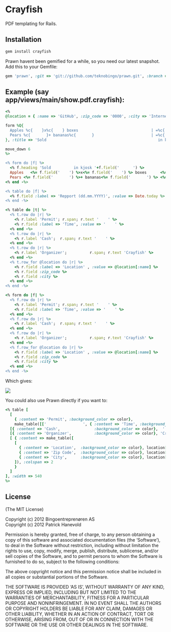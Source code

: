 # Crayfish

PDF templating for Rails.

## Installation

``` ruby
gem install crayfish
```

Prawn havent been gemified for a while, so you need our latest snapshot.  
Add this to your Gemfile:

``` Ruby
gem 'prawn', :git => 'git://github.com/teknobingo/prawn.git', :branch => 'master'
```

## Example (say app/views/main/show.pdf.crayfish):

``` ruby
<%
@location = { :name => 'GitHub', :zip_code => '0000', :city => 'Internet' }

form %Q{
  Apples %c{    }x%c{    } boxes                                | =%c{         }
  Pears %c{       }+ bananas%c{       }                         | =%c{         }
}, :title => 'Sold                                                 in kjosk %c{      }'

move_down 6
%>

<% form do |f| %>
  <% f.heading 'Sold          in kjosk '+f.field('      ') %>
  Apples   <%= f.field('    ') %>x<%= f.field('    ') %> boxes      <%= f.span %> =<%= f.field('         ') %>
  Pears <%= f.field('       ') %>+ bananas<%= f.field('       ') %> <%= f.span %> =<%= f.field('         ') %>
<% end -%>

<% table do |f| %>
  <% f.field :label => 'Repport (dd.mm.YYYY)', :value => Date.today %>
<% end -%>

<% table do |t| %>
  <% t.row do |r| %>
    <% r.label 'Permit'; r.span; r.text '    ' %>
    <% r.field :label => 'Time', :value => '    ' %>
  <% end -%>
  <% t.row do |r| %>
    <% r.label 'Cash';  r.span; r.text '    ' %>
  <% end -%>
  <% t.row do |r| %>
    <% r.label 'Organizer';          r.span; r.text 'Crayfish' %>
  <% end -%>
  <% t.row_for @location do |r| %>
    <% r.field :label => 'Location' , :value => @location[:name] %>
    <% r.field :zip_code %>
    <% r.field :city %>
  <% end -%>
<% end -%>

<% form do |f| %>
  <% f.row do |r| %>
    <% r.label 'Permit'; r.span; r.text '    ' %>
    <% r.field :label => 'Time', :value => '    ' %>
  <% end -%>
  <% f.row do |r| %>
    <% r.label 'Cash';  r.span; r.text '    ' %>
  <% end -%>
  <% f.row do |r| %>
    <% r.label 'Organizer';          r.span; r.text 'Crayfish' %>
  <% end -%>
  <% f.row_for @location do |r| %>
    <% r.field :label => 'Location' , :value => @location[:name] %>
    <% r.field :zip_code %>
    <% r.field :city %>
  <% end -%>
<% end -%>
```

Which gives:

![](http://github.com/patrickhno/crayfish/raw/master/doc/example.png) 

You could also use Prawn directly if you want to:

``` Ruby
<% table [
  [
    { :content => 'Permit', :background_color => color},
    make_table([['                ', { :content => 'Time', :background_color => color}]])],
  [{ :content => 'Cash',               :background_color => color},  ''],
  [{ :content => 'Organizer',          :background_color => color}, 'Crayfish'],
  [ { :content => make_table([
    [
      { :content => 'Location',  :background_color => color}, location[:name],
      { :content => 'Zip Code',  :background_color => color}, location[:zip_code],
      { :content => 'City',      :background_color => color}, location[:city]]
    ]), :colspan => 2
    }
  ]
], :width => 540
%>
```

## License

(The MIT License)

Copyright (c) 2012 Bingoentreprenøren AS  
Copyright (c) 2012 Patrick Hanevold

Permission is hereby granted, free of charge, to any person obtaining a copy of this software and associated documentation files (the ‘Software’), to deal in the Software without restriction, including without limitation the rights to use, copy, modify, merge, publish, distribute, sublicense, and/or sell copies of the Software, and to permit persons to whom the Software is furnished to do so, subject to the following conditions:

The above copyright notice and this permission notice shall be included in all copies or substantial portions of the Software.

THE SOFTWARE IS PROVIDED ‘AS IS’, WITHOUT WARRANTY OF ANY KIND, EXPRESS OR IMPLIED, INCLUDING BUT NOT LIMITED TO THE WARRANTIES OF MERCHANTABILITY, FITNESS FOR A PARTICULAR PURPOSE AND NONINFRINGEMENT. IN NO EVENT SHALL THE AUTHORS OR COPYRIGHT HOLDERS BE LIABLE FOR ANY CLAIM, DAMAGES OR OTHER LIABILITY, WHETHER IN AN ACTION OF CONTRACT, TORT OR OTHERWISE, ARISING FROM, OUT OF OR IN CONNECTION WITH THE SOFTWARE OR THE USE OR OTHER DEALINGS IN THE SOFTWARE.
